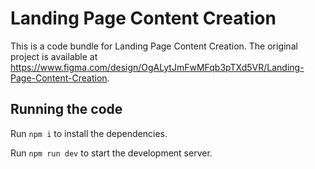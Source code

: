 
  # Landing Page Content Creation

  This is a code bundle for Landing Page Content Creation. The original project is available at https://www.figma.com/design/OgALytJmFwMFqb3pTXd5VR/Landing-Page-Content-Creation.

  ## Running the code

  Run `npm i` to install the dependencies.

  Run `npm run dev` to start the development server.
  